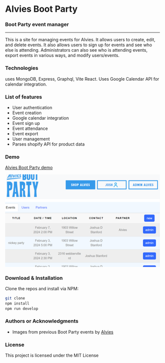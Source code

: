 
# Alvies Boot Party

### Boot Party event manager

* * *

This is a site for managing events for Alvies. It allows users to create, edit, and delete events. It also allows users to sign up for events and see who else is attending. Administrators can also see who is attending events, export events in various ways, and modify users/events.


### Technologies

uses MongoDB, Express, Graphql, Vite React. Uses Google Calendar API for calendar integration.


### List of features

*   User authentication
*   Event creation
*   Google calendar integration
*   Event sign up
*   Event attendance
*   Event export
*   User management
*   Parses shopify API for product data

### Demo

[Alvies Boot Party demo](https://boot-party-database-production.up.railway.app/) 






![](/screenshot.png)


### Download & Installation

Clone the repos and install via NPM: 

```bash
git clone
npm install
npm run develop
```


### Authors or Acknowledgments

* Images from previous Boot Party events by [Alvies](https://alvies.org)

### License

This project is licensed under the MIT License
